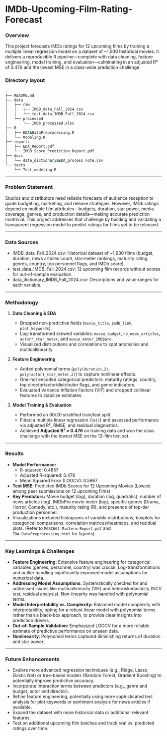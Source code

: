 # IMDb-Upcoming-Film-Rating-Forecast

### Overview

This project forecasts IMDb ratings for 12 upcoming films by training a multiple linear regression model on a dataset of \~1,930 historical movies. It delivers a reproducible R pipeline—complete with data cleaning, feature engineering, model training, and evaluation—culminating in an adjusted R² of 0.476 and the lowest MSE in a class-wide prediction challenge.

### Directory layout

   ```bash
   .
   ├── README.md
   ├── data
   │   ├── raw
   │   │   ├── IMDB_data_Fall_2024.csv
   │   │   └── test_data_IMDB_Fall_2024.csv
   │   └── processed
   │       └── IMDb_processed.xlsx
   ├── R                          
   │   ├── EDA&DataPreprocessing.R                 
   │   └── Modeling.R                
   ├── reports
   │   ├── EDA_Report.pdf  
   │   └── IMDB_Score_Prediction_Report.pdf
   ├── docs
   │   └── data_dictionary&EDA_process note.csv
   └── tests
       └── Test_modeling.R 
   ```

----

### Problem Statement

Studios and distributors need reliable forecasts of audience reception to guide budgeting, marketing, and release strategies. However, IMDb ratings depend on multiple film attributes—budgets, duration, star power, media coverage, genres, and production details—making accurate prediction nontrivial. This project addresses that challenge by building and validating a transparent regression model to predict ratings for films yet to be released.

----

### Data Sources

* IMDB\_data\_Fall\_2024.csv: Historical dataset of \~1,930 films (budget, duration, news articles count, star-meter rankings, maturity rating, genres, country, top personnel flags, and IMDb score).
* test\_data\_IMDB\_Fall\_2024.csv: 12 upcoming film records without scores for out-of-sample evaluation.
* data\_dictionary\_IMDB\_Fall\_2024.csv: Descriptions and value ranges for each variable.

----

### Methodology

1. **Data Cleaning & EDA**

   * Dropped non-predictive fields (`movie_title`, `imdb_link`, `plot_keywords`).
   * Log-transformed skewed variables: `movie_budget`, `nb_news_articles`, `actor*_star_meter`, and `movie_meter_IMDBpro`.
   * Visualized distributions and correlations to spot anomalies and multicollinearity.
2. **Feature Engineering**

   * Added polynomial terms (`poly(duration,2)`, `poly(actor1_star_meter,2)`) to capture nonlinear effects.
   * One-hot encoded categorical predictors: maturity ratings, country, top director/actor/distributor flags, and genre indicators.
   * Evaluated Variance Inflation Factors (VIF) and dropped collinear features to stabilize estimates.
3. **Model Training & Evaluation**

   * Performed an 80/20 stratified train/test split.
   * Fitted a multiple linear regression (`lm()`) and assessed performance via adjusted R², RMSE, and residual diagnostics.
   * Achieved **Adjusted R² = 0.476** on training data and won the class challenge with the lowest MSE on the 12-film test set.

----

### Results
*   **Model Performance:**
    *   R-squared: 0.4857
    *   Adjusted R-squared: 0.476
    *   Mean Squared Error (LOOCV): 0.5967
*   **Test MSE**: Predicted IMDb Scores for 12 Upcoming Movies (Lowest among peer submissions on 12 upcoming films)
*   **Key Predictors:** Movie budget (log), duration (log, quadratic), number of news articles (log), IMDbPro movie meter (log), specific genres (Drama, Horror, Comedy, etc.), maturity rating (R), and presence of top-tier production personnel.
*   Visualizations included histograms of variable distributions, boxplots for categorical comparisons, correlation matrices/heatmaps, and residual plots. (Refer to `MGSC661 Midterm Report.pdf` and `EDA_DataPreprocessing.html` for figures).

----

### Key Learnings & Challenges

* **Feature Engineering:** Extensive feature engineering for categorical variables (genres, personnel, country) was crucial. Log-transformations and outlier handling significantly improved model assumptions for numerical data.
* **Addressing Model Assumptions:** Systematically checked for and addressed issues like multicollinearity (VIF) and heteroskedasticity (NCV test, residual analysis). Non-linearity was handled with polynomial terms.
* **Model Interpretability vs. Complexity:** Balanced model complexity with interpretability, opting for a robust linear model with polynomial terms rather than a black-box approach, to provide clear insights into prediction drivers.
* **Out-of-Sample Validation:** Emphasized LOOCV for a more reliable estimate of predictive performance on unseen data.
* **Nonlinearity**: Polynomial terms captured diminishing returns of duration and star power.

----

### Future Enhancements

*   Explore more advanced regression techniques (e.g., Ridge, Lasso, Elastic Net) or tree-based models (Random Forest, Gradient Boosting) to potentially improve predictive accuracy.
*   Incorporate interaction terms between predictors (e.g., genre and budget, actor and director).
*   Refine feature engineering, potentially using more sophisticated text analysis for plot keywords or sentiment analysis for news articles if available.
*   Expand the dataset with more historical data or additional relevant features.
*   Test on additional upcoming film batches and track real vs. predicted ratings over time.

